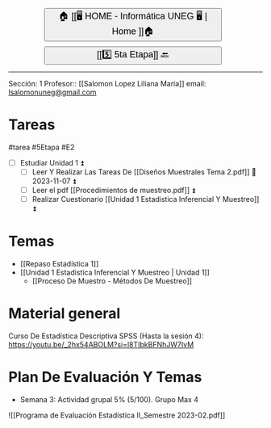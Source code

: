 
<button style="width:70%;  margin-left:14%; margin-bottom: 10px;"><p style="font-size:18px; margin: 0 10; "> 🏠 [[🖥️ HOME - Informática UNEG 🖥️ | Home ]]🏠 </p> </button>
<button style="width:70%;  margin-left:14%"><p style="font-size:18px; margin: 0 10; ">  [[5️⃣ 5ta Etapa]] 🔙 </p> </button>



---
Sección: 1
Profesor:: [[Salomon Lopez Liliana Maria]]
email: [lsalomonuneg@gmail.com](mailto:lsalomonuneg@gmail.com)

# Tareas 
#tarea #5Etapa #E2
- [ ] Estudiar Unidad 1    ⏫ 
	- [ ]  Leer Y Realizar Las Tareas De [[Diseños Muestrales Tema 2.pdf]] 📅 2023-11-07 ⏫ 
	- [ ] Leer el pdf [[Procedimientos de muestreo.pdf]] ⏫ 
	- [ ] Realizar Cuestionario [[Unidad 1 Estadistica Inferencial Y Muestreo]] ⏫ 
 
# Temas
- [[Repaso Estadística 1]]
- [[Unidad 1 Estadistica Inferencial Y Muestreo | Unidad 1]]
	- [[Proceso De Muestro - Métodos De Muestreo]] 

# Material general
Curso De Estadística Descriptiva SPSS (Hasta la sesión 4): https://youtu.be/_2hx54ABOLM?si=l8TIbkBFNhJW7IvM


# Plan De Evaluación Y Temas

- Semana 3: Actividad grupal 5% (5/100). Grupo Max 4

![[Programa de Evaluación Estadística II_Semestre 2023-02.pdf]]